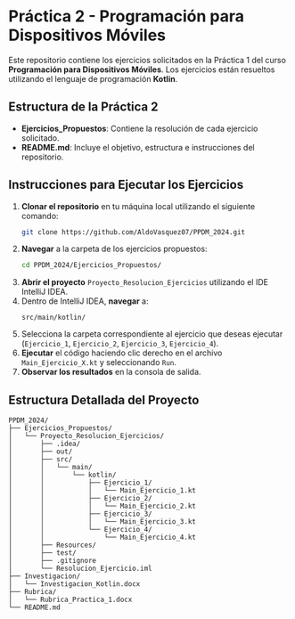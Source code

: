 # Práctica 2 - Programación para Dispositivos Móviles

Este repositorio contiene los ejercicios solicitados en la Práctica 1 del curso **Programación para Dispositivos Móviles**. Los ejercicios están resueltos utilizando el lenguaje de programación **Kotlin**.

## Estructura de la Práctica 2

- **Ejercicios_Propuestos**: Contiene la resolución de cada ejercicio solicitado.
- **README.md**: Incluye el objetivo, estructura e instrucciones del repositorio.

## Instrucciones para Ejecutar los Ejercicios

1. **Clonar el repositorio** en tu máquina local utilizando el siguiente comando:
    ```bash
    git clone https://github.com/AldoVasquez07/PPDM_2024.git
    ```
2. **Navegar** a la carpeta de los ejercicios propuestos:
    ```bash
    cd PPDM_2024/Ejercicios_Propuestos/
    ```
3. **Abrir el proyecto** `Proyecto_Resolucion_Ejercicios` utilizando el IDE IntelliJ IDEA.
4. Dentro de IntelliJ IDEA, **navegar** a:
    ```
    src/main/kotlin/
    ```
5. Selecciona la carpeta correspondiente al ejercicio que deseas ejecutar (`Ejercicio_1`, `Ejercicio_2`, `Ejercicio_3`, `Ejercicio_4`).
6. **Ejecutar** el código haciendo clic derecho en el archivo `Main_Ejercicio_X.kt` y seleccionando `Run`.
7. **Observar los resultados** en la consola de salida.

## Estructura Detallada del Proyecto

```plaintext
PPDM_2024/
├── Ejercicios_Propuestos/
│   └── Proyecto_Resolucion_Ejercicios/
│       ├── .idea/
│       ├── out/
│       ├── src/
│       │   └── main/
│       │       └── kotlin/
│       │           ├── Ejercicio_1/
│       │           │   └── Main_Ejercicio_1.kt
│       │           ├── Ejercicio_2/
│       │           │   └── Main_Ejercicio_2.kt
│       │           ├── Ejercicio_3/
│       │           │   └── Main_Ejercicio_3.kt
│       │           └── Ejercicio_4/
│       │               └── Main_Ejercicio_4.kt
│       ├── Resources/
│       ├── test/
│       ├── .gitignore
│       └── Resolucion_Ejercicio.iml
├── Investigacion/
│   └── Investigacion_Kotlin.docx
├── Rubrica/
│   └── Rubrica_Practica_1.docx
└── README.md
